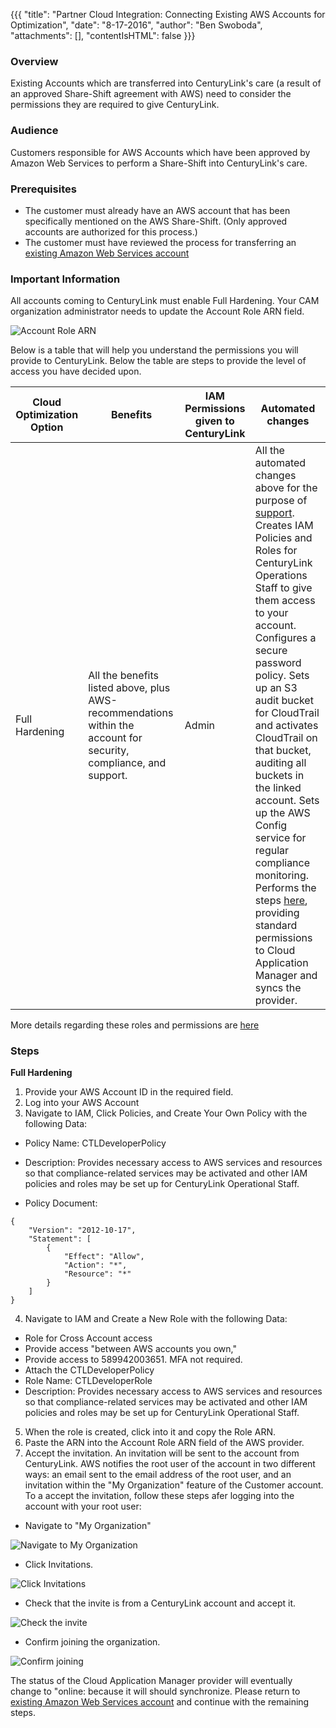 {{{
  "title": "Partner Cloud Integration: Connecting Existing AWS Accounts for Optimization",
  "date": "8-17-2016",
  "author": "Ben Swoboda",
  "attachments": [],
  "contentIsHTML": false
}}}

### Overview

Existing Accounts which are transferred into CenturyLink's care (a result of an approved Share-Shift agreement with AWS) need to consider the permissions they are required to give CenturyLink.

### Audience

Customers responsible for AWS Accounts which have been approved by Amazon Web Services to perform a Share-Shift into CenturyLink's care.

### Prerequisites

* The customer must already have an AWS account that has been specifically mentioned on the AWS Share-Shift. (Only approved accounts are authorized for this process.)
* The customer must have reviewed the process for transferring an [existing Amazon Web Services account](./partner-cloud-integration-aws-existing.md)


### Important Information

All accounts coming to CenturyLink must enable Full Hardening. Your CAM organization administrator needs to update the Account Role ARN field.

![Account Role ARN](../../images/cloud-application-manager/CINT_AWS_AccountRoleARN.1.png)

Below is a table that will help you understand the permissions you will provide to CenturyLink. Below the table are steps to provide the level of access you have decided upon.

  Cloud Optimization Option | Benefits | IAM Permissions given to CenturyLink | Automated changes |
  --- | --- | --- | ---
  Full Hardening | All the benefits listed above, plus AWS-recommendations within the account for security, compliance, and support. | Admin | All the automated changes above for the purpose of [support](). Creates IAM Policies and Roles for CenturyLink Operations Staff to give them access to your account. Configures a secure password policy. Sets up an S3 audit bucket for CloudTrail and activates CloudTrail on that bucket, auditing all buckets in the linked account. Sets up the AWS Config service for regular compliance monitoring. Performs the steps [here](https://www.ctl.io/knowledge-base/cloud-application-manager/deploying-anywhere/using-your-aws-account/), providing standard permissions to Cloud Application Manager and syncs the provider.

More details regarding these roles and permissions are [here](./partner-cloud-integration-aws-hardening-permissions.md)


### Steps

**Full Hardening**
1. Provide your AWS Account ID in the required field.
2. Log into your AWS Account
3. Navigate to IAM, Click Policies, and Create Your Own Policy with the following Data:

  - Policy Name: CTLDeveloperPolicy

  - Description: Provides necessary access to AWS services and resources so that compliance-related services may be activated and other IAM policies and roles may be set up for CenturyLink Operational Staff.

  - Policy Document:
```
{
    "Version": "2012-10-17",
    "Statement": [
        {
            "Effect": "Allow",
            "Action": "*",
            "Resource": "*"
        }
    ]
}
```

4. Navigate to IAM and Create a New  Role with the following Data:
  - Role for Cross Account access
  - Provide access "between AWS accounts you own,"
  - Provide access to 589942003651. MFA not required.
  - Attach the CTLDeveloperPolicy
  - Role Name: CTLDeveloperRole
  - Description: Provides necessary access to AWS services and resources so that compliance-related services may be activated and other IAM policies and roles may be set up for CenturyLink Operational Staff.

5. When the role is created, click into it and copy the Role ARN.
6. Paste the ARN into the Account Role ARN field of the AWS provider.
7. Accept the invitation. An invitation will be sent to the account from CenturyLink. AWS notifies the root user of the account in two different ways: an email sent to the email address of the root user, and an invitation within the "My Organization" feature of the Customer account. To a accept the invitation, follow these steps afer logging into the account with your root user:

  * Navigate to "My Organization"

![Navigate to My Organization](../../images/cloud-application-manager/CINT_AWS_Invitation1.png)

  * Click Invitations.

![Click Invitations](../../images/cloud-application-manager/CINT_AWS_Invitation2.png)

  * Check that the invite is from a CenturyLink account and accept it.

![Check the invite](../../images/cloud-application-manager/CINT_AWS_Invitation3.png)

  * Confirm joining the organization.

![Confirm joining](../../images/cloud-application-manager/CINT_AWS_Invitation4.png)

  The status of the Cloud Application Manager provider will eventually change to "online: because it will should synchronize. Please return to [existing Amazon Web Services account](./partner-cloud-integration-aws-existing.md) and continue with the remaining steps.
